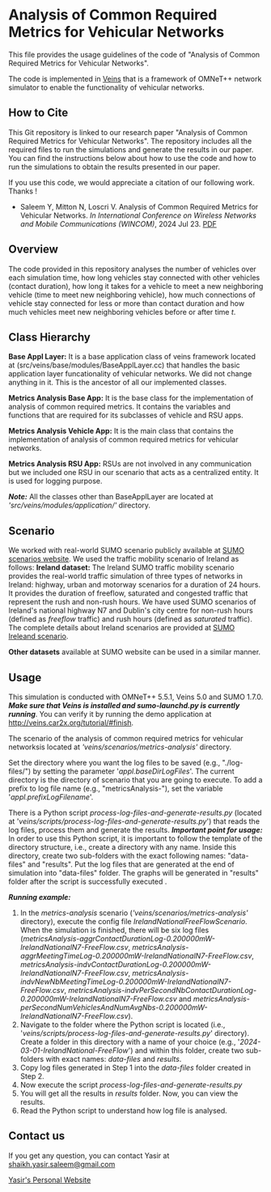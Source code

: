 # Analysis of Common Required Metrics for Vehicular Networks
This file provides the usage guidelines of the code of "Analysis of Common Required Metrics for Vehicular Networks". 

The code is implemented in [Veins](http://veins.car2x.org) that is a framework of OMNeT++ network simulator to enable the functionality of vehicular networks. 

## How to Cite

This Git repository is linked to our research paper "Analysis of Common Required Metrics for Vehicular Networks". The repository includes all the required files to run the simulations and generate the results in our paper. You can find the instructions below about how to use the code and how to run the simulations to obtain the results presented in our paper. 

If you use this code, we would appreciate a citation of our following work. Thanks !
- Saleem Y, Mitton N, Loscri V. Analysis of Common Required Metrics for Vehicular Networks. *In International Conference on Wireless Networks and Mobile Communications (WINCOM)*, 2024 Jul 23. [PDF](https://inria.hal.science/hal-04601484/)

## Overview
The code provided in this repository analyses the number of vehicles over each simulation time, how long vehicles stay connected with other vehicles (contact duration), how long it takes for a vehicle to meet a new neighboring vehicle (time to meet new neighboring vehicle), how much connections of vehicle stay connected for less or more than contact duration and how much vehicles meet new neighboring vehicles before or after time *t*.  

## Class Hierarchy

**Base Appl Layer:** It is a base application class of veins framework located at (src/veins/base/modules/BaseApplLayer.cc) that handles the basic application layer funcationality of vehicular networks. We did not change anything in it. This is the ancestor of all our implemented classes. 

**Metrics Analysis Base App:** It is the base class for the implementation of analysis of common required metrics. It contains the variables and functions that are required for its subclasses of vehicle and RSU apps.  

**Metrics Analysis Vehicle App:** It is the main class that contains the implementation of analysis of common required metrics for vehicular networks. 
 
**Metrics Analysis RSU App:** RSUs are not involved in any communication but we included one RSU in our scenario that acts as a centralized entity. It is used for logging purpose.  

***Note:*** All the classes other than BaseApplLayer are located at *'src/veins/modules/application/'* directory.

## Scenario

We worked with real-world SUMO scenario publicly available at [SUMO scenarios website](https://sumo.dlr.de/docs/Data/Scenarios.html). We used the traffic mobility scenario of Ireland as follows:
**Ireland dataset:** The Ireland SUMO traffic mobility scenario provides the real-world traffic simulation of three types of networks in Ireland: highway, urban and motorway scenarios for a duration of 24 hours. It provides the duration of freeflow, saturated and congested traffic that represent the rush and non-rush hours.  We have used SUMO scenarios of Ireland's national highway N7 and Dublin's city centre for non-rush hours (defined as *freeflow* traffic) and rush hours (defined as *saturated* traffic). The complete details about Ireland scenarios are provided at [SUMO Ireleand scenario](https://github.com/maxime-gueriau/ITSC2020_CAV_impact).

**Other datasets** available at SUMO website can be used in a similar manner. 

## Usage
This simulation is conducted with OMNeT++ 5.5.1, Veins 5.0 and SUMO 1.7.0.
***Make sure that Veins is installed and sumo-launchd.py is currently running***. You can verify it by running the demo application at http://veins.car2x.org/tutorial/#finish.

The scenario of the analysis of common required metrics for vehicular networksis located at *'veins/scenarios/metrics-analysis'* directory. 

Set the directory where you want the log files to be saved (e.g., "./log-files/") by setting the parameter '*appl.baseDirLogFiles*'. The current directory is the directory of scenario that you are going to execute. 
To add a prefix to log file name (e.g., "metricsAnalysis-"), set the variable '*appl.prefixLogFilename*'.

There is a Python script *process-log-files-and-generate-results.py* (located at  '*veins/scripts/process-log-files-and-generate-results.py*') that reads the log files, process them and generate the results. 
***Important point for usage:*** In order to use this Python script, it is important to follow the template of the directory structure, i.e., create a directory with any name. Inside this directory, create two sub-folders with the exact following names: "data-files" and "results". Put the log files that are generated at the end of simulation into "data-files" folder. The graphs will be generated in "results" folder after the script is successfully executed . 

***Running example:***
 1. In the *metrics-analysis* scenario (*'veins/scenarios/metrics-analysis'* directory), execute the config file *IrelandNationalFreeFlowScenario*. When the simulation is finished, there will be six log files (*metricsAnalysis-aggrContactDurationLog-0.200000mW-IrelandNationalN7-FreeFlow.csv*, *metricsAnalysis-aggrMeetingTimeLog-0.200000mW-IrelandNationalN7-FreeFlow.csv*, *metricsAnalysis-indvContactDurationLog-0.200000mW-IrelandNationalN7-FreeFlow.csv*, *metricsAnalysis-indvNewNbMeetingTimeLog-0.200000mW-IrelandNationalN7-FreeFlow.csv*, *metricsAnalysis-indvPerSecondNbContactDurationLog-0.200000mW-IrelandNationalN7-FreeFlow.csv* and *metricsAnalysis-perSecondNumVehiclesAndNumAvgNbs-0.200000mW-IrelandNationalN7-FreeFlow.csv*).
 2. Navigate to the folder where the Python script is located (i.e., '*veins/scripts/process-log-files-and-generate-results.py*' directory). Create a folder in this directory with a name of your choice (e.g., '*2024-03-01-IrelandNational-FreeFlow*') and within this folder, create two sub-folders with exact names: *data-files* and *results*. 
 3. Copy log files generated in Step 1 into the *data-files* folder created in Step 2. 
 4. Now execute the script *process-log-files-and-generate-results.py*
 5. You will get all the results in *results* folder. Now, you can view the results.  
 6. Read the Python script to understand how log file is analysed.
 
 ## Contact us
If you get any question, you can contact Yasir at shaikh.yasir.saleem@gmail.com

[Yasir's Personal Website](https://www.yasirsaleem.com)
